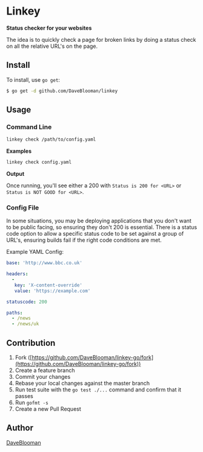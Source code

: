 # Linkey

**Status checker for your websites**

The idea is to quickly check a page for broken links by doing a status check on all the relative URL's on the page.

## Install

To install, use `go get`:

```bash
$ go get -d github.com/DaveBlooman/linkey
```

## Usage

### Command Line

```sh
linkey check /path/to/config.yaml
```

**Examples**

```sh
linkey check config.yaml
```

**Output**

Once running, you'll see either a 200 with `Status is 200 for <URL>` or `Status is NOT GOOD for <URL>`.

### Config File

In some situations, you may be deploying applications that you don't want to be public facing, so ensuring they don't 200 is essential.  There is a status code option to allow a specific status code to be set against a group of URL's, ensuring builds fail if the right code conditions are met.

Example YAML Config:

```yaml
base: 'http://www.bbc.co.uk'

headers:
  -
   key: 'X-content-override'
   value: 'https://example.com'

statuscode: 200

paths:
  - /news
  - /news/uk

```

## Contribution

1. Fork ([https://github.com/DaveBlooman/linkey-go/fork](https://github.com/DaveBlooman/linkey-go/fork))
1. Create a feature branch
1. Commit your changes
1. Rebase your local changes against the master branch
1. Run test suite with the `go test ./...` command and confirm that it passes
1. Run `gofmt -s`
1. Create a new Pull Request

## Author

[DaveBlooman](https://github.com/DaveBlooman)
